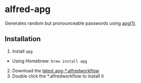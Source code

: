 # alfred-apg
Generates random but pronounceable passwords using [apg(1)](http://linux.die.net/man/1/apg).

## Installation
1. Install `apg`
  * Using Homebrew: `brew install apg`
2. Download the [latest apg-*.alfredworkflow](https://github.com/willbar/alfred-apg/releases/latest)
3. Double click the *.alfredworkflow to install it